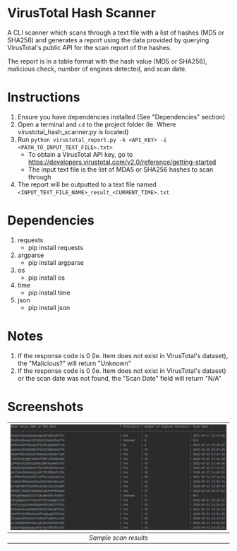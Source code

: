 # VirusTotal Hash Scanner

A CLI scanner which scans through a text file with a list of hashes (MD5 or SHA256) and generates a report using the data provided by querying VirusTotal's public API for the scan report of the hashes.

The report is in a table format with the hash value (MD5 or SHA256), malicious check, number of engines detected, and scan date.

# Instructions

1) Ensure you have dependencies installed (See "Dependencies" section)
2) Open a terminal and `cd` to the project folder (Ie. Where virustotal_hash_scanner.py is located)
3) Run `python virustotal_report.py -k <API_KEY> -i <PATH_TO_INPUT_TEXT_FILE>.txt>`
   - To obtain a VirusTotal API key, go to https://developers.virustotal.com/v2.0/reference/getting-started
   - The input text file is the list of MDA5 or SHA256 hashes to scan through
4) The report will be outputted to a text file named `<INPUT_TEXT_FILE_NAME>_result_<CURRENT_TIME>.txt`

# Dependencies

1) requests
    - pip install requests
2) argparse
    - pip install argparse
3) os
    - pip install os
4) time
    - pip install time
5) json
    - pip install json

# Notes

1) If the response code is 0 (Ie. Item does not exist in VirusTotal's dataset), the "Malicious?" will return "Unknown"
2) If the response code is 0 (Ie. Item does not exist in VirusTotal's dataset) or the scan date was not found, the "Scan Date" field will return "N/A"

# Screenshots

| ![img.png](screenshots/result.png) |
|:--:| 
| *Sample scan results* |